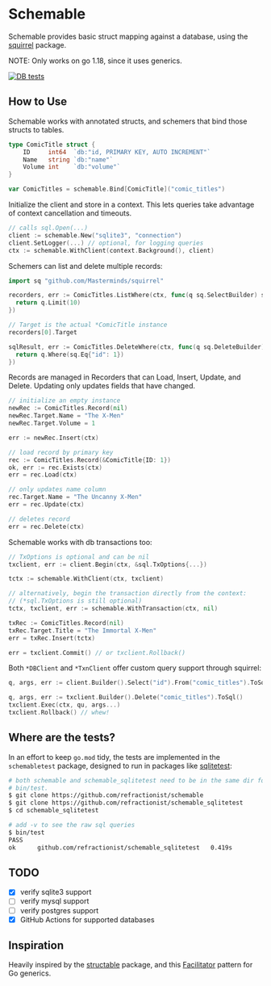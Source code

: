 # Schemable

Schemable provides basic struct mapping against a database, using the
[squirrel][sq] package.

[sq]: https://github.com/Masterminds/squirrel

NOTE: Only works on go 1.18, since it uses generics.

[![DB tests](https://github.com/refractionist/schemable/actions/workflows/db_tests.yml/badge.svg)](https://github.com/refractionist/schemable/actions/workflows/db_tests.yml)

## How to Use

Schemable works with annotated structs, and schemers that bind those structs
to tables.

```go
type ComicTitle struct {
	ID     int64  `db:"id, PRIMARY KEY, AUTO INCREMENT"`
	Name   string `db:"name"`
	Volume int    `db:"volume"`
}

var ComicTitles = schemable.Bind[ComicTitle]("comic_titles")
```

Initialize the client and store in a context. This lets queries take advantage
of context cancellation and timeouts.

```go
// calls sql.Open(...)
client := schemable.New("sqlite3", "connection")
client.SetLogger(...) // optional, for logging queries
ctx := schemable.WithClient(context.Background(), client)
```

Schemers can list and delete multiple records:

```go
import sq "github.com/Masterminds/squirrel"

recorders, err := ComicTitles.ListWhere(ctx, func(q sq.SelectBuilder) sq.SelectBuilder {
  return q.Limit(10)
})

// Target is the actual *ComicTitle instance
recorders[0].Target

sqlResult, err := ComicTitles.DeleteWhere(ctx, func(q sq.DeleteBuilder) sq.DeleteBuilder {
  return q.Where(sq.Eq{"id": 1})
})
```

Records are managed in Recorders that can Load, Insert, Update, and Delete.
Updating only updates fields that have changed.

```go
// initialize an empty instance
newRec := ComicTitles.Record(nil)
newRec.Target.Name = "The X-Men"
newRec.Target.Volume = 1

err := newRec.Insert(ctx)

// load record by primary key
rec := ComicTitles.Record(&ComicTitle{ID: 1})
ok, err := rec.Exists(ctx)
err = rec.Load(ctx)

// only updates name column
rec.Target.Name = "The Uncanny X-Men"
err = rec.Update(ctx)

// deletes record
err = rec.Delete(ctx)
```

Schemable works with db transactions too:

```go
// TxOptions is optional and can be nil
txclient, err := client.Begin(ctx, &sql.TxOptions{...})

tctx := schemable.WithClient(ctx, txclient)

// alternatively, begin the transaction directly from the context:
// (*sql.TxOptions is still optional)
tctx, txclient, err := schemable.WithTransaction(ctx, nil)

txRec := ComicTitles.Record(nil)
txRec.Target.Title = "The Immortal X-Men"
err = txRec.Insert(tctx)

err = txclient.Commit() // or txclient.Rollback()
```

Both `*DBClient` and `*TxnClient` offer custom query support through squirrel:

```go
q, args, err := client.Builder().Select("id").From("comic_titles").ToSql()

q, args, err := txclient.Builder().Delete("comic_titles").ToSql()
txclient.Exec(ctx, qu, args...)
txclient.Rollback() // whew!
```

## Where are the tests?

In an effort to keep `go.mod` tidy, the tests are implemented in the
`schemabletest` package, designed to run in packages like
[sqlitetest][test]:

```sh
# both schemable and schemable_sqlitetest need to be in the same dir for
# bin/test.
$ git clone https://github.com/refractionist/schemable
$ git clone https://github.com/refractionist/schemable_sqlitetest
$ cd schemable_sqlitetest

# add -v to see the raw sql queries
$ bin/test
PASS
ok  	github.com/refractionist/schemable_sqlitetest	0.419s
```

## TODO

- [x] verify sqlite3 support
- [ ] verify mysql support
- [ ] verify postgres support
- [x] GitHub Actions for supported databases

## Inspiration

Heavily inspired by the [structable][st] package, and this [Facilitator][f]
pattern for Go generics.

[st]: https://github.com/Masterminds/structable
[f]: https://rakyll.org/generics-facilititators
[test]: https://github.com/refractionist/schemable_sqlitetest
